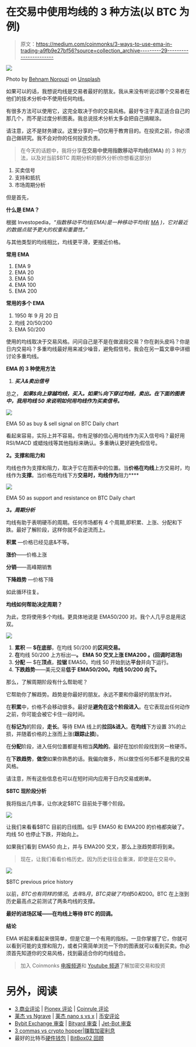 # 在交易中使用均线的 3 种方法(以 BTC 为例)

> 原文：<https://medium.com/coinmonks/3-ways-to-use-ema-in-trading-a9fb9e27bf56?source=collection_archive---------29----------------------->

![](img/77d5cfd8d2b1779192dd89e8877d91c9.png)

Photo by [Behnam Norouzi](https://unsplash.com/@behy_studio?utm_source=unsplash&utm_medium=referral&utm_content=creditCopyText) on [Unsplash](https://unsplash.com/s/photos/crypto?utm_source=unsplash&utm_medium=referral&utm_content=creditCopyText)

如果可以的话，我想说均线是交易者最好的朋友。我从来没有听说过哪个交易者在他们的技术分析中不使用任何均线。

有很多方法可以使用它，这完全取决于你的交易风格。最好专注于真正适合自己的那几个，而不是过度分析图表。我总说技术分析太多会把自己搞糊涂。

请注意，这不是财务建议。这里分享的一切仅用于教育目的。在投资之前，你必须自己做研究。我不会对你的任何投资负责。

> 在今天的话题中，我将分享**在交易中使用指数移动平均线(EMA)** 的 3 种方法，以及对当前$BTC 周期分析的额外分析(你想看这部分)

1.  买卖信号
2.  支持和抵抗
3.  市场周期分析

但是首先，

**什么是 EMA？**

根据 Investopedia，*“指数移动平均线(EMA)是一种移动平均线(* [*MA*](https://www.investopedia.com/terms/m/movingaverage.asp) *)，它对最近的数据点赋予更大的权重和重要性。”*

与其他类型的均线相比，均线更平滑，更接近价格。

**常用 EMA**

1.  EMA 9
2.  EMA 20
3.  EMA 50
4.  EMA 100
5.  EMA 200

**常用的多个 EMA**

1.  1950 年 9 月 20 日
2.  均线 20/50/200
3.  EMA 50/200

使用的均线取决于交易风格。问问自己是不是在做波段交易？你在剥头皮吗？你是日内交易吗？多重均线最好用来减少噪音，避免假信号。我会在另一篇文章中详细讨论多重均线。

**EMA 的 3 种使用方法**

1.  ***买入&卖出信号***

总之， ***如果$向上穿越均线，买入。如果%向下穿过均线，卖出。在下面的图表中，我用均线 50 来说明如何用均线作为买卖信号。***

![](img/7019a859a053a5f9aa5bd49c2ef3cb21.png)

EMA 50 as buy & sell signal on BTC Daily chart

看起来容易，实际上并不容易。你有足够的信心用均线作为买入信号吗？最好用 RSI/MACD 或蜡烛线等其他指标来确认。多重确认更好避免假信号。

**2。支撑和阻力和**

均线也作为支撑和阻力，取决于它在图表中的位置。当**价格在均线**上方交易时，均线作为**支撑**。当价格在均线下方**交易时，均线作为**阻力****

![](img/b77973a20fb83bebde8ae665ba67b6e6.png)

EMA 50 as support and resistance on BTC Daily chart

***3。周期分析***

均线有助于表明硬币的周期。任何市场都有 4 个周期,即积累、上涨、分配和下跌。最好了解阶段，这样你就不会逆流而上。

**积累** —价格已经见底&不等。

**涨价**——价格上涨

**分销**——高峰期销售

**下降趋势** —价格下降

如此循环往复。

**均线如何帮助决定周期？**

为此，您将使用多个均线。更具体地说是 EMA50/200 对。我个人几乎总是用这双。

![](img/0a1e8120c9dccd0ebf86391034368338.png)

1.  **累积** — **$在底部**，在均线 50/200 的**区间交易。**
2.  **在**均线 50/200 上方标出—**。 **EMA 50 交叉上涨 EMA200** 。(回调时进场)**
3.  **分配** — $在**顶点**，**拉锯** EMA50。均线 50 开始到达**平台**并向下运行。
4.  **下跌趋势**——美元交易**低于** **EMA50/200。均线 50/200 向下。**

那么，了解周期阶段有什么帮助呢？

它帮助你了解趋势。趋势是你最好的朋友。永远不要和你最好的朋友作对。

在**积累**中，价格不会移动很多。最好是**避免在这个阶段进入**。在它表现出任何动作之前，你可能会被它卡住一段时间。

在**标记为**的阶段，**走长**。等待 EMA 线上的**拉回&进入**。**在均线**下方设置 3%的止损，并随着价格的上涨而上涨(**跟踪止损**)。

在**分配**阶段，进入任何位置都是有相当**风险的**。最好在加价阶段找到另一枚硬币。

在**下跌趋势**，**做空**如果你熟悉的话。我偏向做多，所以做空任何币都不是我的交易风格。

请注意，所有这些信息也可以在短时间内应用于日内交易或刷单。

**$BTC 现阶段分析**

我将指出几件事，让你决定$BTC 目前处于哪个阶段。

![](img/34f62af476250fced02963d83b580e79.png)

让我们来看看$BTC 目前的日线图。似乎 EMA50 和 EMA200 的价格都突破了。均线 50 也停止下跌，开始向上。

如果我们看到 EMA50 向上，并与 EMA200 交叉，那么上涨趋势即将到来。

> 现在，让我们看看价格历史。因为历史往往会重演，即使是在交易中。

![](img/46a33c493c3ae73f568fe967e0414123.png)

$BTC previous price history

以前，$BTC 也有同样的情况。去年 8 月，BTC 突破了均线 50 和 200。$BTC 在上涨到历史最高点之前测试了两条均线的支撑。

**最好的进场区域——在均线上等待 BTC 的回调。**

**结论**

EMA 听起来看起来很简单，但是它是一个有用的指标。一旦你掌握了它，你就可以看到可能的支撑和阻力，或者只需简单浏览一下你的图表就可以看到买卖。你必须首先知道你的交易风格，找到最适合你的均线组合。

> 加入 Coinmonks [电报频道](https://t.me/coincodecap)和 [Youtube 频道](https://www.youtube.com/c/coinmonks/videos)了解加密交易和投资

# 另外，阅读

*   [3 商业评论](/coinmonks/3commas-review-an-excellent-crypto-trading-bot-2020-1313a58bec92) | [Pionex 评论](https://coincodecap.com/pionex-review-exchange-with-crypto-trading-bot) | [Coinrule 评论](/coinmonks/coinrule-review-2021-a-beginner-friendly-crypto-trading-bot-daf0504848ba)
*   [莱杰 vs Ngrave](/coinmonks/ledger-vs-ngrave-zero-7e40f0c1d694) | [莱杰 nano s vs x](/coinmonks/ledger-nano-s-vs-x-battery-hardware-price-storage-59a6663fe3b0) | [币安评论](/coinmonks/binance-review-ee10d3bf3b6e)
*   [Bybit Exchange 审查](/coinmonks/bybit-exchange-review-dbd570019b71) | [Bityard 审查](https://coincodecap.com/bityard-reivew) | [Jet-Bot 审查](https://coincodecap.com/jet-bot-review)
*   [3 commas vs crypto hopper](/coinmonks/3commas-vs-pionex-vs-cryptohopper-best-crypto-bot-6a98d2baa203)|[赚取加密利息](/coinmonks/earn-crypto-interest-b10b810fdda3)
*   最好的比特币[硬件钱包](/coinmonks/hardware-wallets-dfa1211730c6) | [BitBox02 回顾](/coinmonks/bitbox02-review-your-swiss-bitcoin-hardware-wallet-c36c88fff29)